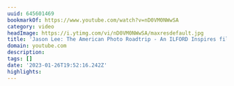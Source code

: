 ```yaml
---
uuid: 645601469
bookmarkOf: https://www.youtube.com/watch?v=nD0VM0NWwSA
category: video
headImage: https://i.ytimg.com/vi/nD0VM0NWwSA/maxresdefault.jpg
title: 'Jason Lee: The American Photo Roadtrip - An ILFORD Inspires film'
domain: youtube.com
description: 
tags: []
date: '2023-01-26T19:52:16.242Z'
highlights: 
---
```



